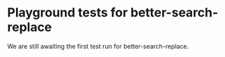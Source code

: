 # Playground tests for better-search-replace
We are still awaiting the first test run for better-search-replace.
